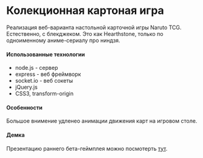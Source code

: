 Колекционная картоная игра
======

Реализация веб-варианта настольной карточной игры Naruto TCG. 
Естественно, с блекджеком. 
Это как Hearthstone, только по одноименному аниме-сериалу про ниндзя.


#### Использованные технологии

* node.js - сервер
* express - веб фреймворк
* socket.io - веб сокеты
* jQuery.js
* CSS3, transform-origin

#### Особенности
Большое внимение удленео анимации движения карт на игровом столе.

#### Демка
Презентацию раннего бета-геймплея можно посмотерть <a href="https://youtu.be/1dUdnpgcreI">тут</a>.
